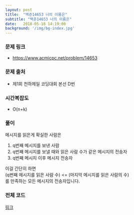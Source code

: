 ```yaml
---
layout: post
title:  "백준14653 너의 이름은"
subtitle: "백준14653 너의 이름은"
date:   2018-05-18 14:19:00
background: '/img/bg-index.jpg'
---
```


### 문제 링크
* https://www.acmicpc.net/problem/14653

### 문제 출처
* 제1회 천하제일 코딩대회 본선 D번

### 시간복잡도
* O(n+k)

### 풀이
메시지를 읽은게 확실한 사람은
1. q번째 메시지를 보낸 사람
2. q번째 메시지를 보낼 때와 읽은 사람 수가 같은 메시지의 전송자
3. q번째 메시지 이후 메시지 전송자

이걸 간단히 하면<br>
(q번째 메시지를 읽은 사람 수) &lt;= (마지막 메시지를 읽은 사람의 수)<br>
를 만족하는 모든 메시지의 전송자입니다.



### 전체 코드
<a href = "https://github.com/justiceHui/BOJ/blob/master/SunrinCCD17/14653.cpp">링크</a>
